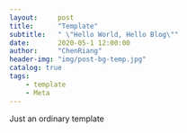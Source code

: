 ```yaml
---
layout:     post
title:      "Template"
subtitle:   " \"Hello World, Hello Blog\""
date:       2020-05-1 12:00:00
author:     "ChenRiang"
header-img: "img/post-bg-temp.jpg"
catalog: true
tags:
    - template
    - Meta
---
```


Just an ordinary template





